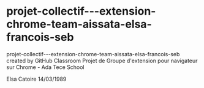 # projet-collectif---extension-chrome-team-aissata-elsa-francois-seb
projet-collectif---extension-chrome-team-aissata-elsa-francois-seb created by GitHub Classroom
Projet de Groupe d'extension pour navigateur sur Chrome - Ada Tece School


Elsa Catoire 14/03/1989